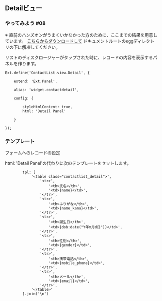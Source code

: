 ## Detailビュー

### やってみよう #08

※ 直前のハンズオンがうまくいかなかった方のために、ここまでの結果を用意しています。
[こちらからダウンロードして](http://preview.xenophy.com/xenophy/senchaug/egg/misc/cl08.zip)
ドキュメントルートのeggディレクトリの下に解凍してください。

リストのディスクロージャーがタップされた時に、レコードの内容を表示するパネルを作ります。

    Ext.define('ContactList.view.Detail', {

        extend: 'Ext.Panel',
        
        alias: 'widget.contactdetail',

        config: {

            styleHtmlContent: true,
            html: 'Detail Panel'

        }

    });

### テンプレート

フォームへのレコードの設定

html: 'Detail Panel'の代わりに次のテンプレートをセットします。

            tpl: [
                '<table class="contactlist_detail">',
                    '<tr>',
                        '<th>氏名</th>',
                        '<td>{name}</td>',
                    '</tr>',
                    '<tr>',
                        '<th>ふりがな</th>',
                        '<td>{name_kana}</td>',
                    '</tr>',
                    '<tr>',
                        '<th>誕生日</th>',
                        '<td>{dob:date("Y年m月d日")}</td>',
                    '</tr>',
                    '<tr>',
                        '<th>性別</th>',
                        '<td>{gender}</td>',
                    '</tr>',
                    '<tr>',
                        '<th>携帯電話</th>',
                        '<td>{mobile_phone}</td>',
                    '</tr>',
                    '<tr>',
                        '<th>メール</th>',
                        '<td>{email}</td>',
                    '</tr>',
                '</table>'
            ].join('\n')

